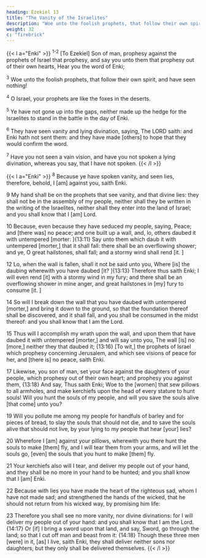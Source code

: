 ```yaml
---
heading: Ezekiel 13
title: "The Vanity of the Israelites"
description: "Woe unto the foolish prophets, that follow their own spirit, and have seen nothing!"
weight: 32
c: "firebrick"
---
```



{{< l a="Enki" >}}
<sup>1-2</sup> [To Ezekiel] Son of man, prophesy against the prophets of Israel that prophesy, and say you unto them that prophesy out of their own hearts, Hear you the word of Enki; 

<sup>3</sup> Woe unto the foolish prophets, that follow their own spirit, and have seen nothing!

<sup>4</sup> O Israel, your prophets are like the foxes in the deserts.

<sup>5</sup> Ye have not gone up into the gaps, neither made up the hedge for the Israelites to stand in the battle in the day of Enki.

<sup>6</sup> They have seen vanity and lying divination, saying, The LORD saith: and Enki hath not sent them: and they have made [others] to hope that they would confirm the word. 

<sup>7</sup> Have you not seen a vain vision, and have you not spoken a lying divination, whereas
you say, that I have not spoken.
{{< /l >}}


{{< l a="Enki" >}}
<sup>8</sup> Because ye have spoken vanity, and seen lies, therefore, behold, I [am] against you, saith Enki. 

9 My hand shall be on the prophets that see vanity, and that divine lies: they shall not be in the assembly of my people, neither shall they be written in the writing of the Israelites, neither shall they enter into the land of Israel; and you shall know that I [am] Lord.

10 Because, even because they have seduced my people, saying, Peace; and [there was] no peace; and one built up a wall, and, lo, others daubed it with untempered [morter: ]{13:11} Say unto them which daub it with untempered [morter,] that it shall fall: there shall be an overflowing shower; and ye, O great hailstones, shall fall; and a stormy wind shall rend [it. ]

12 Lo, when the wall is fallen, shall it not be said unto you, Where [is] the daubing wherewith you have daubed [it? ]{13:13} Therefore thus saith Enki; I will even rend [it] with a stormy wind in my fury; and there shall be an overflowing shower in mine anger, and great hailstones in [my] fury to consume [it. ]

14 So will I break down the wall that you have
daubed with untempered [morter,] and bring it down to the
ground, so that the foundation thereof shall be discovered,
and it shall fall, and you shall be consumed in the midst
thereof: and you shall know that I am the Lord. 

15 Thus will I accomplish my wrath upon the wall, and upon them that have daubed it with untempered [morter,] and will say unto you, The wall [is] no [more,] neither they that daubed it; {13:16} [To wit,] the prophets of Israel which prophesy concerning Jerusalem, and which see visions of peace for her, and [there is] no peace, saith Enki.


17 Likewise, you son of man, set your face against
the daughters of your people, which prophesy out of their
own heart; and prophesy you against them, {13:18} And
say, Thus saith Enki; Woe to the [women] that
sew pillows to all armholes, and make kerchiefs upon the
head of every stature to hunt souls! Will you hunt the souls of
my people, and will you save the souls alive [that come] unto
you? 

19 Will you pollute me among my people for
handfuls of barley and for pieces of bread, to slay the souls
that should not die, and to save the souls alive that should not live, by your lying to my people that hear [your] lies?


20 Wherefore I [am] against your pillows, wherewith you there hunt the souls
to make [them] fly, and I will tear them from your arms, and
will let the souls go, [even] the souls that you hunt to make
[them] fly.

21 Your kerchiefs also will I tear, and
deliver my people out of your hand, and they shall be no
more in your hand to be hunted; and you shall know that I
[am] Enki.

22 Because with lies you have made
the heart of the righteous sad, whom I have not made sad;
and strengthened the hands of the wicked, that he should not
return from his wicked way, by promising him life: 


23 Therefore you shall see no more vanity, nor divine divinations: for I will deliver my people out of your hand: and you shall know that I am the Lord.{14:17} Or [if] I bring a sword upon that land, and say, Sword, go through the land; so that I cut off man and beast from it: {14:18} Though these three men [were] in it, [as] I live, saith Enki, they shall deliver neither sons nor daughters, but they only shall be delivered themselves.
{{< /l >}}
